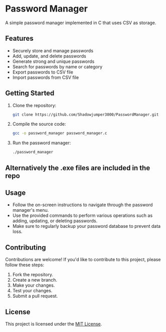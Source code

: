# Password Manager

A simple password manager implemented in C that uses CSV as storage.

## Features

- Securely store and manage passwords
- Add, update, and delete passwords
- Generate strong and unique passwords
- Search for passwords by name or category
- Export passwords to CSV file
- Import passwords from CSV file

## Getting Started

1. Clone the repository:

    ```bash
    git clone https://github.com/Shadowjumper3000/PasswordManager.git
    ```

2. Compile the source code:

    ```bash
    gcc -o password_manager password_manager.c
    ```

3. Run the password manager:

    ```bash
    ./password_manager
    ```
## Alternatively the .exe files are included in the repo

## Usage

- Follow the on-screen instructions to navigate through the password manager's menu.
- Use the provided commands to perform various operations such as adding, updating, or deleting passwords.
- Make sure to regularly backup your password database to prevent data loss.

## Contributing

Contributions are welcome! If you'd like to contribute to this project, please follow these steps:

1. Fork the repository.
2. Create a new branch.
3. Make your changes.
4. Test your changes.
5. Submit a pull request.

## License

This project is licensed under the [MIT License](LICENSE).
